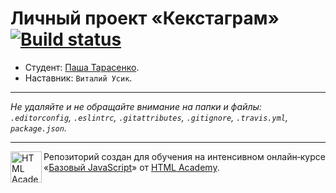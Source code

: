 # Личный проект «Кекстаграм» [![Build status][travis-image]][travis-url]

* Студент: [Паша Тарасенко](https://up.htmlacademy.ru/javascript/11/user/164879).
* Наставник: `Виталий Усик`.

---

_Не удаляйте и не обращайте внимание на папки и файлы:_<br>
_`.editorconfig`, `.eslintrc`, `.gitattributes`, `.gitignore`, `.travis.yml`, `package.json`._

---

<a href="https://htmlacademy.ru/intensive/javascript"><img align="left" width="50" height="50" title="HTML Academy" src="https://up.htmlacademy.ru/static/img/intensive/javascript/logo-for-github.svg"></a>

Репозиторий создан для обучения на интенсивном онлайн‑курсе «[Базовый JavaScript](https://htmlacademy.ru/intensive/javascript)» от [HTML Academy](https://htmlacademy.ru).

[travis-image]: https://travis-ci.org/htmlacademy-javascript/164879-kekstagram.svg?branch=master
[travis-url]: https://travis-ci.org/htmlacademy-javascript/164879-kekstagram
